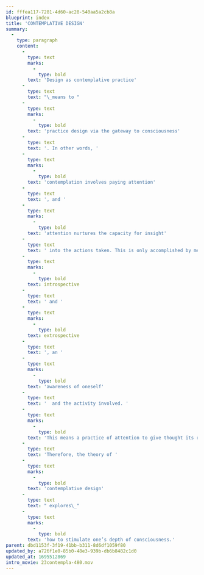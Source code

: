 ```yaml
---
id: fffea117-7281-4d60-ac28-540aa5a2cb8a
blueprint: index
title: 'CONTEMPLATIVE DESIGN'
summary:
  -
    type: paragraph
    content:
      -
        type: text
        marks:
          -
            type: bold
        text: 'Design as contemplative practice'
      -
        type: text
        text: "\_means to "
      -
        type: text
        marks:
          -
            type: bold
        text: 'practice design via the gateway to consciousness'
      -
        type: text
        text: '. In other words, '
      -
        type: text
        marks:
          -
            type: bold
        text: 'contemplation involves paying attention'
      -
        type: text
        text: ', and '
      -
        type: text
        marks:
          -
            type: bold
        text: 'attention nurtures the capacity for insight'
      -
        type: text
        text: ' into the actions taken. This is only accomplished by means of the simultaneous act of the '
      -
        type: text
        marks:
          -
            type: bold
        text: introspective
      -
        type: text
        text: ' and '
      -
        type: text
        marks:
          -
            type: bold
        text: extrospective
      -
        type: text
        text: ', an '
      -
        type: text
        marks:
          -
            type: bold
        text: 'awareness of oneself'
      -
        type: text
        text: '  and the activity involved. '
      -
        type: text
        marks:
          -
            type: bold
        text: 'This means a practice of attention to give thought its right place. '
      -
        type: text
        text: 'Therefore, the theory of '
      -
        type: text
        marks:
          -
            type: bold
        text: 'contemplative design'
      -
        type: text
        text: " explores\_"
      -
        type: text
        marks:
          -
            type: bold
        text: 'how to stimulate one’s depth of consciousness.'
parent: dbd1153f-3f19-41bb-b311-8d6df1059f80
updated_by: a726f1e0-85b0-48e3-939b-db6b8482c1d0
updated_at: 1695512869
intro_movie: 23contempla-480.mov
---
```

